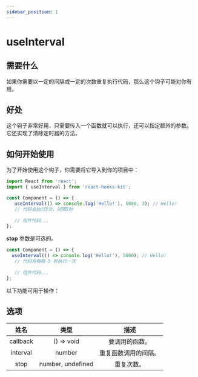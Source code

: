 ```yaml
---
sidebar_position: 1
---
```


# useInterval

## 需要什么

如果你需要以一定的间隔或一定的次数重复执行代码，那么这个钩子可能对你有用。

## 好处

这个钩子非常好用，只需要传入一个函数就可以执行，还可以指定额外的参数。 它还实现了清除定时器的方法。

## 如何开始使用

为了开始使用这个钩子，你需要将它导入到你的项目中：

```jsx
import React from 'react';
import { useInterval } from 'react-hooks-kit';

const Component = () => {
   useInterval(() => console.log('Hello!'), 5000, 3); // Hello!
   // 代码会执行3次，间隔5秒
 
   // 组件代码...
};
```

**stop** 参数是可选的。

```jsx
const Component = () => {
  useInterval(() => console.log('Hello!'), 5000); // Hello!
   // 代码将每隔 5 秒执行一次
 
   // 组件代码...
};
```

以下功能可用于操作：

## 选项

| 姓名 | 类型 | 描述 |
| :---: | :---: | :---: |
| callback | () => void | 要调用的函数。 |
| interval | number | 重复函数调用的间隔。 |
| stop | number, undefined | 重复次数。 |
